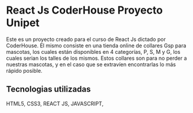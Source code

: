 # React Js CoderHouse Proyecto Unipet

Este es un proyecto creado para el curso de React Js dictado por CoderHouse. El mismo consiste en una tienda online de collares Gsp para mascotas, los cuales están disponibles en 4 categorías, P, S, M y G, los cuales serian los talles de los mismos. Estos collares son para no perder a nuestras mascotas, y en el caso que se extravíen encontrarlas lo más rápido posible.


## Tecnologias utilizadas 

HTML5,
CSS3,
REACT JS,
JAVASCRIPT,

